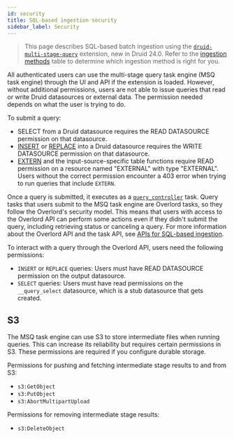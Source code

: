 ```yaml
---
id: security
title: SQL-based ingestion security
sidebar_label: Security
---
```


<!--
  ~ Licensed to the Apache Software Foundation (ASF) under one
  ~ or more contributor license agreements.  See the NOTICE file
  ~ distributed with this work for additional information
  ~ regarding copyright ownership.  The ASF licenses this file
  ~ to you under the Apache License, Version 2.0 (the
  ~ "License"); you may not use this file except in compliance
  ~ with the License.  You may obtain a copy of the License at
  ~
  ~   http://www.apache.org/licenses/LICENSE-2.0
  ~
  ~ Unless required by applicable law or agreed to in writing,
  ~ software distributed under the License is distributed on an
  ~ "AS IS" BASIS, WITHOUT WARRANTIES OR CONDITIONS OF ANY
  ~ KIND, either express or implied.  See the License for the
  ~ specific language governing permissions and limitations
  ~ under the License.
  -->

> This page describes SQL-based batch ingestion using the [`druid-multi-stage-query`](../multi-stage-query/index.md)
> extension, new in Druid 24.0. Refer to the [ingestion methods](../ingestion/index.md#batch) table to determine which
> ingestion method is right for you.

All authenticated users can use the multi-stage query task engine (MSQ task engine) through the UI and API if the
extension is loaded. However, without additional permissions, users are not able to issue queries that read or write
Druid datasources or external data. The permission needed depends on what the user is trying to do.

To submit a query:

- SELECT from a Druid datasource requires the READ DATASOURCE permission on that datasource.
- [INSERT](reference.md#insert) or [REPLACE](reference.md#replace) into a Druid datasource requires the WRITE DATASOURCE
  permission on that datasource.
- [EXTERN](reference.md#extern-function) and the input-source-specific table functions require READ permission on a
  resource named "EXTERNAL" with type "EXTERNAL". Users without the correct
  permission encounter a 403 error when trying to run queries that include `EXTERN`.

Once a query is submitted, it executes as a [`query_controller`](concepts.md#execution-flow) task. Query tasks that
users submit to the MSQ task engine are Overlord tasks, so they follow the Overlord's security model. This means that
users with access to the Overlord API can perform some actions even if they didn't submit the query, including
retrieving status or canceling a query. For more information about the Overlord API and the task API, see [APIs for SQL-based ingestion](../api-reference/sql-ingestion-api.md).

To interact with a query through the Overlord API, users need the following permissions:

- `INSERT` or `REPLACE` queries: Users must have READ DATASOURCE permission on the output datasource.
- `SELECT` queries: Users must have read permissions on the `__query_select` datasource, which is a stub datasource that gets created.

## S3

The MSQ task engine can use S3 to store intermediate files when running queries. This can increase its reliability but requires certain permissions in S3.
These permissions are required if you configure durable storage. 

Permissions for pushing and fetching intermediate stage results to and from S3:

- `s3:GetObject`
- `s3:PutObject`
- `s3:AbortMultipartUpload`

Permissions for removing intermediate stage results:

- `s3:DeleteObject`